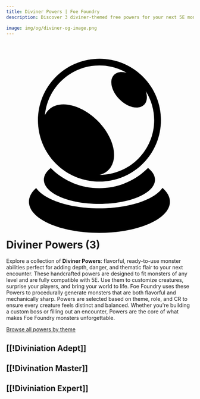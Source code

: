```yaml
---
title: Diviner Powers | Foe Foundry
description: Discover 3 diviner-themed free powers for your next 5E monster.

image: img/og/diviner-og-image.png
---
```


# <span class="inline-icon" aria-hidden="true"><svg xmlns="http://www.w3.org/2000/svg" viewBox="0 0 512 512"><path d="M254.563 20.75c-42.96 0-85.918 16.387-118.688 49.156-65.54 65.54-65.852 172.15-.313 237.688 65.54 65.54 172.15 65.226 237.688-.313 65.54-65.538 65.54-171.835 0-237.374-32.77-32.77-75.728-49.156-118.688-49.156zm-.157 18.47a149.284 149.284 0 0 1 74.313 19.968c-13.573-3.984-26.266-2.455-34.22 5.5-14.437 14.437-7.796 44.485 14.813 67.093 22.608 22.61 52.625 29.22 67.062 14.782 8.523-8.522 9.706-22.468 4.594-37.125 36.352 57.684 29.586 134.6-20.69 184.875-29.158 29.16-67.353 43.773-105.56 43.813 9.436-2.3 17.762-6.732 24.436-13.406 28.885-28.886 15.64-88.954-29.594-134.19-45.234-45.233-105.302-58.51-134.187-29.624-4.052 4.052-7.266 8.723-9.688 13.875 3.092-33.537 17.473-66.222 43.157-91.905 29.198-29.2 67.384-43.737 105.562-43.656zM386.97 319.28c-.205.206-.39.422-.595.626-72.78 72.78-191.252 73.155-264.03.375-.278-.275-.54-.565-.814-.842-11.987 9.483-18.81 20.384-18.81 32 0 36.523 67.315 66.125 151.343 66.125 84.027 0 152.093-29.6 152.093-66.125 0-11.68-6.97-22.637-19.187-32.157zm39.717 54.564c-22.225 32.29-91.192 55.906-172.625 55.906-81.172 0-149.954-23.46-172.406-55.594-12.638 11.3-19.72 24.052-19.72 37.563.002 46.928 85.546 85.03 192.064 85.03 106.518 0 192.97-38.1 192.97-85.03 0-13.637-7.313-26.498-20.283-37.876z"/></svg></span> Diviner Powers (3)

Explore a collection of **Diviner Powers**: flavorful, ready-to-use monster abilities perfect for adding depth, danger, and thematic flair to your next encounter. These handcrafted powers are designed to fit monsters of any level and are fully compatible with 5E. Use them to customize creatures, surprise your players, and bring your world to life. Foe Foundry uses these Powers to procedurally generate monsters that are both flavorful and mechanically sharp. Powers are selected based on theme, role, and CR to ensure every creature feels distinct and balanced. Whether you're building a custom boss or filling out an encounter, Powers are the core of what makes Foe Foundry monsters unforgettable.  

  
[Browse all powers by theme](all.md)

[[!Diviniation Adept]]
---

[[!Divination Master]]
---

[[!Diviniation Expert]]
---
